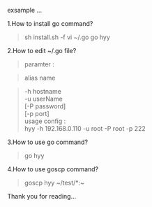 exsample ... 

1.How to install go command?
> sh install.sh -f
> vi ~/.go
> go hyy

2.How to edit ~/.go file?
> paramter :

>   alias name

>   -h hostname \
>   -u userName \
>   [-P password] \
>   [-p port] \
> usage config : \
> hyy -h 192.168.0.110 -u root -P root -p 222

3.How to use go command?
> go hyy

4.How to use goscp command?
> goscp hyy ~/test/*:~

Thank you for reading...
